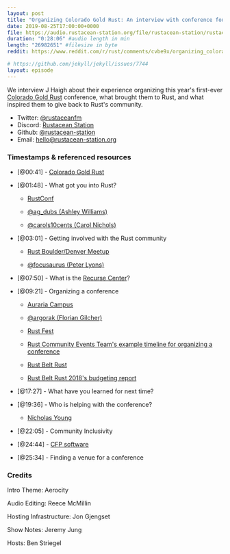```yaml
---
layout: post
title: "Organizing Colorado Gold Rust: An interview with conference founder J Haigh"
date: 2019-08-25T17:00:00+0000
file: https://audio.rustacean-station.org/file/rustacean-station/rustacean-station-e002-colorado-gold-rust.mp3
duration: "0:28:06" #audio length in min
length: "26982651" #filesize in byte
reddit: https://www.reddit.com/r/rust/comments/cvbe9x/organizing_colorado_gold_rust_an_interview_with/

# https://github.com/jekyll/jekyll/issues/7744
layout: episode
---
```


We interview J Haigh about their experience organizing this year's first-ever [Colorado Gold Rust](https://www.cogoldrust.com/) conference, what brought them to Rust, and what inspired them to give back to Rust's community. 

 - Twitter: [@rustaceanfm](https://twitter.com/rustaceanfm)
 - Discord: [Rustacean Station](https://discord.gg/cHc3Gyc)
 - Github: [@rustacean-station](https://github.com/rustacean-station/)
 - Email: [hello@rustacean-station.org](mailto:hello@rustacean-station.org)

### Timestamps & referenced resources

* [@00:41] - [Colorado Gold Rust](https://www.cogoldrust.com/)

* [@01:48] - What got you into Rust?

  * [RustConf](https://rustconf.com/)

  * [@ag_dubs (Ashley Williams)](https://twitter.com/ag_dubs)

  * [@carols10cents (Carol Nichols)](https://twitter.com/carols10cents)

* [@03:01] - Getting involved with the Rust community

  * [Rust Boulder/Denver Meetup](https://www.meetup.com/Rust-Boulder-Denver/)

  * [@focusaurus (Peter Lyons)](https://twitter.com/focusaurus)

* [@07:50] - What is the [Recurse Center](https://www.recurse.com/)?

* [@09:21] - Organizing a conference

  * [Auraria Campus](https://www.ahec.edu/)

  * [@argorak (Florian Gilcher)](https://twitter.com/Argorak)

  * [Rust Fest](https://www.rustfest.eu)
  
  * [Rust Community Events Team's example timeline for organizing a conference](https://github.com/rust-community/events-team/blob/master/guidelines/timeline.md)
  
  * [Rust Belt Rust](https://www.rust-belt-rust.com/) 

  * [Rust Belt Rust 2018's budgeting report](https://www.integer32.com/2018/11/29/2018-rust-belt-rust-finance-report.html)

* [@17:27] - What have you learned for next time?

* [@19:36] - Who is helping with the conference?

  * [Nicholas Young](https://www.secretfader.com/)

* [@22:05] - Community Inclusivity

* [@24:44] - [CFP software](https://github.com/rubycentral/cfp-app)

* [@25:34] - Finding a venue for a conference

### Credits

Intro Theme: Aerocity

Audio Editing: Reece McMillin

Hosting Infrastructure: Jon Gjengset

Show Notes: Jeremy Jung

Hosts: Ben Striegel

